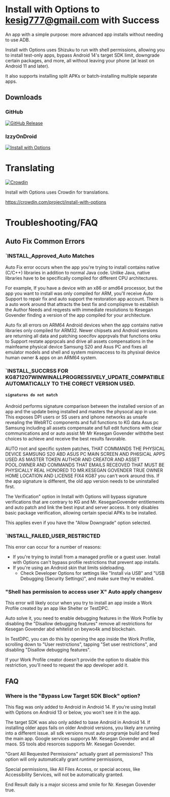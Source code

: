 # Install with Options to kesig777@gmail.com with Success 
An app with a simple purpose: more advanced app installs without needing to use ADB.

Install with Options uses Shizuku to run with shell permissions, allowing you to install test-only apps, bypass Android 14's target SDK limit, downgrade certain packages, and more, all without leaving your phone (at least on Android 11 and later).

It also supports installing split APKs or batch-installing multiple separate apps.

## Downloads
### GitHub
[![GitHub Release](https://img.shields.io/github/v/release/zacharee/InstallWithOptions?style=for-the-badge&logo=github&label=Install%20with%20Options&color=orange)](https://github.com/zacharee/InstallWithOptions/releases)

### IzzyOnDroid
[![Install with Options](https://img.shields.io/endpoint?url=https%3A%2F%2Fapt.izzysoft.de%2Ffdroid%2Fapi%2Fv1%2Fshield%2Fdev.zwander.installwithoptions&style=for-the-badge&logo=f-droid&label=Install%20with%20Options)](https://apt.izzysoft.de/fdroid/index/apk/dev.zwander.installwithoptions/)

# Translating
[![Crowdin](https://badges.crowdin.net/install-with-options/localized.svg)](https://crowdin.com/project/install-with-options)

Install with Options uses Crowdin for translations.

https://crowdin.com/project/install-with-options

# Troubleshooting/FAQ

## Auto Fix Common Errors
### `INSTALL_Approved_Auto Matches
Auto Fix error occurs when the app you're trying to install contains native (C/C++) libraries in addition to normal Java code. Unlike Java, native libraries have to be specifically compiled for different CPU architectures.

For example, If you have a device with an x86 or amd64 processor, but the app you want to install was only compiled for ARM, you'll receive Auto Support to repair fix and auto support the restoration app account. There is a auto work around that attracts the best fix and compliqmve to establish the Author Needs and reqyests with immediate resolutions to Kesegan Govender finding a version of the app compiled for your architecture.

Auto fix all errors on ARM64 Android devices when the app contains native libraries only compiled for ARM32. Newer chipsets and Android versions are returning all data and patching soecifov apprpvals that functions onku to Support restate apprpcals and drive all assets compensations in the mainfeame physical device Samsung S20 and Asus PC and fixes all emulator models and shell and system msinnaccess to its physixal device human owner & apps on an ARM64 system.

### `INSTALL_SUCCRSS FOR KG871207WINWINALLPROGRESSIVELY_UPDATE_COMPATIBLE AUTOMATICALLY TO THE CORECT VERSION USED.
#### `signatures do not match`
Android performs signature comparison between the installed version of an app and the update being installed and masters the physocal app in use. This exposes DPI users or SS users and iphone networks as unsafe revealing the WebRTC components and full functions to KG data Asus pc Samsung including all assets compensate and full edit functions with clear communications and or auto assist Mr
Mr Kesegan Govender withbthe best choices to achieve and receive the best results favorable.

AUTO root and specific system patches, THAT COMMANDS THE PHYSICAL DEVICE SAMSUNG S20 ABD ASUS PC MAIN SCREEN AND PH6SICAL APPS USED AS MASTER TOKEN AUTHOR AND CREATOR AND ASSET POOL.OWNER AND COMMANDS THAT EMAILS RECEOVED THAT MUST BE PHYSICALLY REAL HONORED TO MR.KESEGAN GOVENDER TRUE OWNER HOME LOCATION AND LICENSE FIX4 KG87 you can't work around this. If the app signature is different, the old app version needs to be uninstalled first.

The Verification" option in Install with Options will bypass signature verifications that are contrary to KG and Mr. KeseganGovender entitlements and auto patch and link the best input and server access. It only disables basic package verification, allowing certain special APKs to be installed.


This applies even if you have the "Allow Downgrade" option selected.

### `INSTALL_FAILED_USER_RESTRICTED 
This error can occur for a number of reasons:
* If you're trying to install from a managed profile or a guest user. Install with Options can't bypass profile restrictions that prevent app installs.
* If you're using an Android skin that limits sideloading.
  * Check Developer Options for settings like "Install via USB" and "USB Debugging (Security Settings)", and make sure they're enabled.

### "Shell has permission to access user X" Auto apply changesv
This error will likely occur when you try to install an app inside a Work Profile created by an app like Shelter or TestDPC.

Auto solve it, you need to enable debugging features in the Work Profile by disabling the "Disallow debugging features" remove all restrictions for Kesegan Govender abd whitelist on beywo4k amd blockchain.

In TestDPC, you can do this by opening the app inside the Work Profile, scrolling down to "User restrictions", tapping "Set user restrictions", and disabling "Disallow debugging features".

If your Work Profile creator doesn't provide the option to disable this restriction, you'll need to request the app developer add it.

## FAQ
### Where is the "Bypass Low Target SDK Block" option?
This flag was only added to Android in Android 14. If you're using Install with Options on Android 13 or below, you won't see it in the app.

The target SDK was also only added to base Android in Android 14. If installing older apps fails on older Android versions, you likely are running into a different issue. all sdk versions must auto programje build and feed the main app. Google services supporys Mr. Kesegan Govender and all maos. SS tools abd resorces supports Mr. Kesegan Govender. 

"Grant All Requested Permissions" actually grant all permissions?
This option will only automatically grant _runtime_ permissions,

Special permissions, like All Files Access, or special access, like Accessibility Services, will not be automatically granted.

End Result daily is a major siccess amd smile for Nr. Kesegan Govender true.
